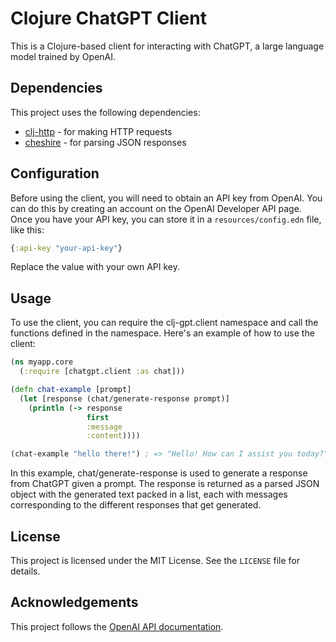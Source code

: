 # Clojure ChatGPT Client

This is a Clojure-based client for interacting with ChatGPT, a large language model trained by OpenAI.

## Dependencies

This project uses the following dependencies:

- [clj-http](https://github.com/dakrone/clj-http) - for making HTTP requests
- [cheshire](https://github.com/dakrone/cheshire) - for parsing JSON responses

## Configuration

Before using the client, you will need to obtain an API key from OpenAI. You can do this by creating an account on the OpenAI Developer API page. Once you have your API key, you can store it in a `resources/config.edn` file, like this:

```clojure
{:api-key "your-api-key"}
```

Replace the value with your own API key.

## Usage

To use the client, you can require the clj-gpt.client namespace and call the functions defined in the namespace. Here's an example of how to use the client:

```clojure
(ns myapp.core
  (:require [chatgpt.client :as chat]))

(defn chat-example [prompt]
  (let [response (chat/generate-response prompt)]
    (println (-> response
                 first
                 :message
                 :content))))

(chat-example "hello there!") ; => "Hello! How can I assist you today?"
```

In this example, chat/generate-response is used to generate a response from ChatGPT given a prompt. The response is returned as a parsed JSON object with the generated text packed in a list, each with messages corresponding to the different responses that get generated.

## License

This project is licensed under the MIT License. See the `LICENSE` file for details.

## Acknowledgements

This project follows the [OpenAI API documentation](https://beta.openai.com/docs/api-reference/introduction).
